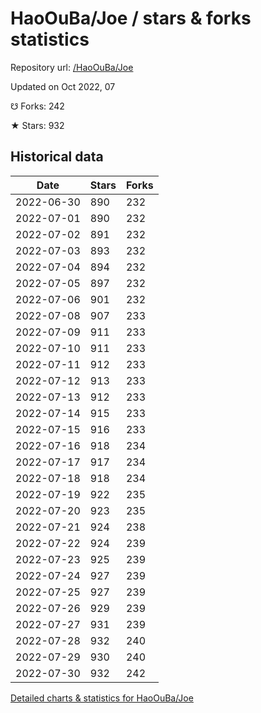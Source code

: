 # HaoOuBa/Joe / stars & forks statistics

Repository url: [/HaoOuBa/Joe](https://github.com/HaoOuBa/Joe)

Updated on Oct 2022, 07

☋ Forks: 242

★ Stars: 932

## Historical data
| Date | Stars | Forks |
|------|-------|-------|
| 2022-06-30 | 890 | 232 | 
| 2022-07-01 | 890 | 232 | 
| 2022-07-02 | 891 | 232 | 
| 2022-07-03 | 893 | 232 | 
| 2022-07-04 | 894 | 232 | 
| 2022-07-05 | 897 | 232 | 
| 2022-07-06 | 901 | 232 | 
| 2022-07-08 | 907 | 233 | 
| 2022-07-09 | 911 | 233 | 
| 2022-07-10 | 911 | 233 | 
| 2022-07-11 | 912 | 233 | 
| 2022-07-12 | 913 | 233 | 
| 2022-07-13 | 912 | 233 | 
| 2022-07-14 | 915 | 233 | 
| 2022-07-15 | 916 | 233 | 
| 2022-07-16 | 918 | 234 | 
| 2022-07-17 | 917 | 234 | 
| 2022-07-18 | 918 | 234 | 
| 2022-07-19 | 922 | 235 | 
| 2022-07-20 | 923 | 235 | 
| 2022-07-21 | 924 | 238 | 
| 2022-07-22 | 924 | 239 | 
| 2022-07-23 | 925 | 239 | 
| 2022-07-24 | 927 | 239 | 
| 2022-07-25 | 927 | 239 | 
| 2022-07-26 | 929 | 239 | 
| 2022-07-27 | 931 | 239 | 
| 2022-07-28 | 932 | 240 | 
| 2022-07-29 | 930 | 240 | 
| 2022-07-30 | 932 | 242 | 


[Detailed charts & statistics for HaoOuBa/Joe](https://reviewgithub.com/rep/HaoOuBa/Joe)
